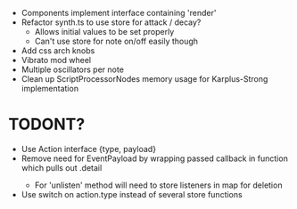 - Components implement interface containing 'render'
- Refactor synth.ts to use store for attack / decay?
  - Allows initial values to be set properly
  - Can't use store for note on/off easily though
- Add css arch knobs
- Vibrato mod wheel
- Multiple oscillators per note
- Clean up ScriptProcessorNodes memory usage for Karplus-Strong implementation

# TODONT?
- Use Action interface {type, payload}
- Remove need for EventPayload<T> by wrapping passed callback in function which
  pulls out .detail
  - For 'unlisten' method will need to store listeners in map for deletion
- Use switch on action.type instead of several store functions
